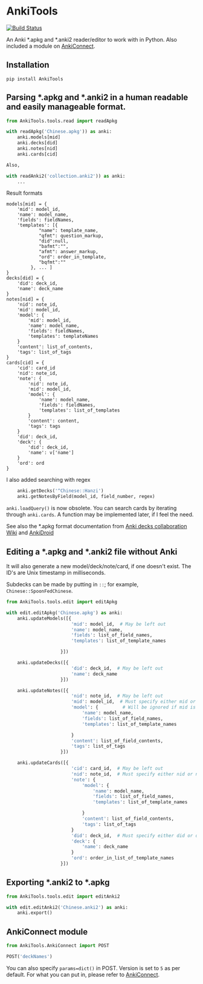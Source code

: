 # AnkiTools

[![Build Status](https://travis-ci.org/patarapolw/AnkiTools.svg?branch=master)](https://travis-ci.org/patarapolw/AnkiTools)

An Anki \*.apkg and \*.anki2 reader/editor to work with in Python. Also included a module on [AnkiConnect](https://github.com/FooSoft/anki-connect).

## Installation

`pip install AnkiTools`

## Parsing \*.apkg and \*.anki2 in a human readable and easily manageable format.

```python
from AnkiTools.tools.read import readApkg

with readApkg('Chinese.apkg')) as anki:
    anki.models[mid]
    anki.decks[did]
    anki.notes[nid]
    anki.cards[cid]

Also,

with readAnki2('collection.anki2')) as anki:
    ...
```

Result formats
```
models[mid] = {
    'mid': model_id,
    'name': model_name,
    'fields': fieldNames,
    'templates': [{
            "name": template_name,
            "qfmt": question_markup,
            "did":null,
            "bafmt":"",
            "afmt": answer_markup,
            "ord": order_in_template,
            "bqfmt":""
         }, ... ]
}
decks[did] = {
    'did': deck_id,
    'name': deck_name
}
notes[nid] = {
    'nid': note_id,
    'mid': model_id,
    'model': {
        'mid': model_id,
        'name': model_name,
        'fields': fieldNames,
        'templates': templateNames
    }
    'content': list_of_contents,
    'tags': list_of_tags
}
cards[cid] = {
    'cid': card_id
    'nid': note_id,
    'note': {
        'nid': note_id,
        'mid': model_id,
        'model': {
            'name': model_name,
            'fields': fieldNames,
            'templates': list_of_templates
        }
        'content': content,
        'tags': tags
    }
    'did': deck_id,
    'deck': {
        'did': deck_id,
        'name': v['name']
    }
    'ord': ord
}
```

I also added searching with regex
```python
    anki.getDecks('^Chinese::Hanzi')
    anki.getNotesByField(model_id, field_number, regex)
```

`anki.loadQuery()` is now obsolete. You can search cards by iterating through `anki.cards`. A function may be implemented later, if I feel the need.

See also the \*.apkg format documentation from [Anki decks collaboration Wiki](http://decks.wikia.com/wiki/Anki_APKG_format_documentation) and [AnkiDroid](https://github.com/ankidroid/Anki-Android/wiki/Database-Structure)

## Editing a \*.apkg and \*.anki2 file without Anki

It will also generate a new model/deck/note/card, if one doesn't exist. The ID's are Unix timestamp in milliseconds.

Subdecks can be made by putting in `::`; for example, `Chinese::SpoonFedChinese`.

```python
from AnkiTools.tools.edit import editApkg

with edit.editApkg('Chinese.apkg') as anki:
    anki.updateModels([{
                        'mid': model_id,  # May be left out
                        'name': model_name,
                        'fields': list_of_field_names,
                        'templates': list_of_template_names

                    }])

    anki.updateDecks([{
                        'did': deck_id,  # May be left out
                        'name': deck_name
                    }])

    anki.updateNotes([{
                        'nid': note_id,  # May be left out
                        'mid': model_id,  # Must specify either mid or model
                        'model': {         # Will be ignored if mid is specified
                            'name': model_name,
                            'fields': list_of_field_names,
                            'templates': list_of_template_names

                        }
                        'content': list_of_field_contents,
                        'tags': list_of_tags
                    }])

    anki.updateCards([{
                        'cid': card_id,  # May be left out
                        'nid': note_id,  # Must specify either nid or note
                        'note': {
                            'model': {
                                'name': model_name,
                                'fields': list_of_field_names,
                                'templates': list_of_template_names

                            }
                            'content': list_of_field_contents,
                            'tags': list_of_tags
                        }
                        'did': deck_id,  # Must specify either did or deck
                        'deck': {
                            'name': deck_name
                        }
                        'ord': order_in_list_of_template_names
                    }])
```

## Exporting \*.anki2 to \*.apkg

```python
from AnkiTools.tools.edit import editAnki2

with edit.editAnki2('Chinese.anki2') as anki:
    anki.export()
```

## AnkiConnect module

```python
from AnkiTools.AnkiConnect import POST

POST('deckNames')
```

You can also specify `params=dict()` in POST. Version is set to `5` as per default. For what you can put in, please refer to [AnkiConnect](https://github.com/FooSoft/anki-connect).
